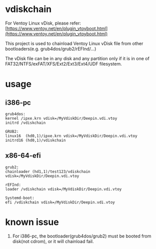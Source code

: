 # vdiskchain
For Ventoy Linux vDisk, please refer: [https://www.ventoy.net/en/plugin_vtoyboot.html](https://www.ventoy.net/en/plugin_vtoyboot.html)

This project is used to chainload Ventoy Linux vDisk file from other bootloaders(e.g. grub4dos/grub2/rEFInd/...)

The vDisk file can be in any disk and any partition only if it is in one of FAT32/NTFS/exFAT/XFS/Ext2/Ext3/Ext4/UDF filesystem.

# usage
## i386-pc
```
grub4dos:
kernel /ipxe.krn vdisk=/MyVdiskDir/Deepin.vdi.vtoy
initrd /vdiskchain

GRUB2:
linux16  (hd0,1)/ipxe.krn vdisk=/MyVdiskDir/Deepin.vdi.vtoy
initrd16 (hd0,1)/vdiskchain

```

## x86-64-efi
```
grub2:
chainloader (hd1,1)/test123/vdiskchain vdisk=/MyVdiskDir/Deepin.vdi.vtoy

rEFInd:
loader /vdiskchain vdisk=/MyVdiskDir/Deepin.vdi.vtoy

Systemd-boot:
efi /vdiskchain vdisk=/MyVdiskDir/Deepin.vdi.vtoy
```

# known issue
1. For i386-pc, the bootloader(grub4dos/grub2) must be booted from disk(not cdrom), or it will chainload fail.

